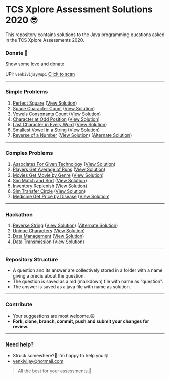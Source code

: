 # TCS Xplore Assessment Solutions 2020 🤓
This repository contains solutions to the Java programming questions asked in the TCS Xplore Assessments 2020.
### Donate 💙
Show some love and donate

UPI: `venkivijay@upi` [Click to scan](https://user-images.githubusercontent.com/30868354/78326173-5385a380-7597-11ea-942a-af28e2343dd4.jpeg)
***********

### Simple Problems
1. [Perfect Square](https://github.com/venkivijay/Java-Solutions-TCS-Xplore-Protracted-Assessment/blob/master/Perfect_Square/Question.md) ([View Solution](https://github.com/venkivijay/Java-Solutions-TCS-Xplore-Protracted-Assessment/blob/master/Perfect_Square/Solution.java))
2. [Space Character Count](https://github.com/venkivijay/Java-Solutions-TCS-Xplore-Protracted-Assessment/blob/master/Space_Character_Count/Question.md) ([View Solution](https://github.com/venkivijay/Java-Solutions-TCS-Xplore-Protracted-Assessment/blob/master/Space_Character_Count/Solution.java))
3. [Vowels Consonants Count](https://github.com/venkivijay/Java-Solutions-TCS-Xplore-Protracted-Assessment/blob/master/Vowels_Consonants_Count/Question.md) ([View Solution](https://github.com/venkivijay/Java-Solutions-TCS-Xplore-Protracted-Assessment/blob/master/Vowels_Consonants_Count/Solution.java))
4. [Character at Odd Position](https://github.com/venkivijay/Java-Solutions-TCS-Xplore-Protracted-Assessment/blob/master/Character_At_Odd_Position/Question.md) ([View Solution](https://github.com/venkivijay/Java-Solutions-TCS-Xplore-Protracted-Assessment/blob/master/Character_At_Odd_Position/Solution.java))
5. [Last Character in Every Word](https://github.com/venkivijay/Java-Solutions-TCS-Xplore-Protracted-Assessment/blob/master/Last_Character_In_Every_Word/Question.md) ([View Solution](https://github.com/venkivijay/Java-Solutions-TCS-Xplore-Protracted-Assessment/blob/master/Last_Character_In_Every_Word/Solution.java))
6. [Smallest Vowel in a String](https://github.com/venkivijay/Java-Solutions-TCS-Xplore-Protracted-Assessment/blob/master/Smallest_Vowel_in_a_String/Question.md) ([View Solution](https://github.com/venkivijay/Java-Solutions-TCS-Xplore-Protracted-Assessment/blob/master/Smallest_Vowel_in_a_String/Solution.java))
7. [Reverse of a Number](https://github.com/venkivijay/Java-Solutions-TCS-Xplore-Proctored-Assessment/blob/master/Reverse_Number/Question.md) ([View Solution](https://github.com/venkivijay/Java-Solutions-TCS-Xplore-Proctored-Assessment/blob/master/Reverse_Number/Solution1.java)) ([Alternate Solution](https://github.com/venkivijay/Java-Solutions-TCS-Xplore-Proctored-Assessment/blob/master/Reverse_Number/Solution2.java))

***

### Complex Problems
1. [Associates For Given Technology](https://github.com/venkivijay/Java-Solutions-TCS-Xplore-Protracted-Assessment/blob/master/Associate_For_Given_Technology/Question.md) ([View Solution](https://github.com/venkivijay/Java-Solutions-TCS-Xplore-Protracted-Assessment/blob/master/Associate_For_Given_Technology/Solution.java))
2. [Players Get Average of Runs](https://github.com/venkivijay/Java-Solutions-TCS-Xplore-Protracted-Assessment/blob/master/Player_Get_Average_of_Runs/Question.md) ([View Solution](https://github.com/venkivijay/Java-Solutions-TCS-Xplore-Protracted-Assessment/blob/master/Player_Get_Average_of_Runs/Solution.java))
3. [Movies Get Movie by Genre](https://github.com/venkivijay/Java-Solutions-TCS-Xplore-Protracted-Assessment/blob/master/Movie_Get_Movie_By_Genre/Question.md) ([View Solution](https://github.com/venkivijay/Java-Solutions-TCS-Xplore-Protracted-Assessment/blob/master/Movie_Get_Movie_By_Genre/Solution.java))
4. [Sim Match and Sort](https://github.com/venkivijay/Java-Solutions-TCS-Xplore-Protracted-Assessment/blob/master/Sim_Match_And_Sort/Question.md) ([View Solution](https://github.com/venkivijay/Java-Solutions-TCS-Xplore-Protracted-Assessment/blob/master/Sim_Match_And_Sort/Solution.java))
5. [Inventory Replenish](https://github.com/venkivijay/Java-Solutions-TCS-Xplore-Protracted-Assessment/blob/master/Inventory_Replenish/Question.md) ([View Solution](https://github.com/venkivijay/Java-Solutions-TCS-Xplore-Protracted-Assessment/blob/master/Inventory_Replenish/Solution.java))
6. [Sim Transfer Circle](https://github.com/venkivijay/Java-Solutions-TCS-Xplore-Protracted-Assessment/blob/master/Sim_Transfer_Circle/Question.md) ([View Solution](https://github.com/venkivijay/Java-Solutions-TCS-Xplore-Protracted-Assessment/blob/master/Sim_Transfer_Circle/Solution.java))
7. [Medicine Get Price by Disease](https://github.com/venkivijay/Java-Solutions-TCS-Xplore-Proctored-Assessment/blob/master/Medicine_Get_Price_by_Disease/Question.md) ([View Solution](https://github.com/venkivijay/Java-Solutions-TCS-Xplore-Proctored-Assessment/blob/master/Medicine_Get_Price_by_Disease/Solution.java))

*****
### Hackathon
1. [Reverse String](https://github.com/venkivijay/Java-Solutions-TCS-Xplore-Proctored-Assessment/blob/master/Reverse_String/Question.md) ([View Solution](https://github.com/venkivijay/Java-Solutions-TCS-Xplore-Proctored-Assessment/blob/master/Reverse_String/Solution1.java)) ([Alternate Solution](https://github.com/venkivijay/Java-Solutions-TCS-Xplore-Proctored-Assessment/blob/master/Reverse_String/Solution2.java))
2. [Unique Characters](https://github.com/venkivijay/Java-Solutions-TCS-Xplore-Proctored-Assessment/blob/master/Unique_Characters/Question.md) ([View Solution](https://github.com/venkivijay/Java-Solutions-TCS-Xplore-Proctored-Assessment/blob/master/Unique_Characters/Solution.java))
3. [Data Management](https://github.com/venkivijay/Java-Solutions-TCS-Xplore-Proctored-Assessment/blob/master/Device_Management/Question.md) ([View Solution](https://github.com/venkivijay/Java-Solutions-TCS-Xplore-Proctored-Assessment/blob/master/Device_Management/Solution.java))
4. [Data Transmission](https://github.com/venkivijay/Java-Solutions-TCS-Xplore-Proctored-Assessment/blob/master/Data_Transmission/Question.md) ([View Solution](https://github.com/venkivijay/Java-Solutions-TCS-Xplore-Proctored-Assessment/blob/master/Data_Transmission/Solution.java))


*****
### Repository Structure
  - A question and its answer are collectively stored in a folder with a name giving a precis about the question.
  - The question is saved as a md (markdown) file with name as "question".
  - The answer is saved as a java file with name as solution.

***********

### Contribute
  - Your suggestions are most welcome.😜
  - **Fork, clone, branch, commit, push and submit your changes for review.**

***********

### Need help?
  - Struck somewhere?🤔 I'm happy to help you.🤓
  - <venkivijay@hotmail.com>
> All the best for your assessments.💯

